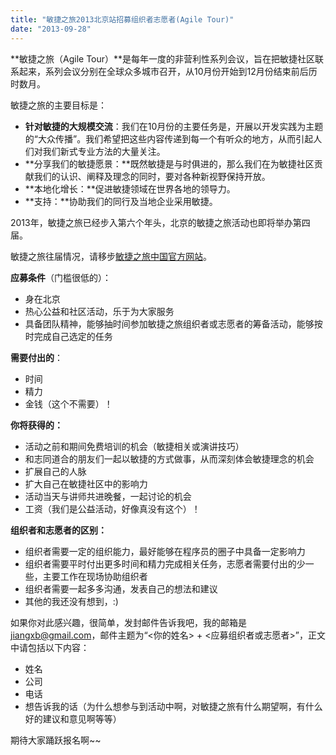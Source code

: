 ```yaml
---
title: "敏捷之旅2013北京站招募组织者志愿者(Agile Tour)"
date: "2013-09-28"
---
```


**敏捷之旅（Agile Tour）**是每年一度的非营利性系列会议，旨在把敏捷社区联系起来，系列会议分别在全球众多城市召开，从10月份开始到12月份结束前后历时数月。

敏捷之旅的主要目标是：

- **针对敏捷的大规模交流**：我们在10月份的主要任务是，开展以开发实践为主题的“大众传播”。我们希望把这些内容传递到每一个有听众的地方，从而引起人们对我们新式专业方法的大量关注。
- **分享我们的敏捷愿景：**既然敏捷是与时俱进的，那么我们在为敏捷社区贡献我们的认识、阐释及理念的同时，要对各种新视野保持开放。
- **本地化增长：**促进敏捷领域在世界各地的领导力。
- **支持：**协助我们的同行及当地企业采用敏捷。

2013年，敏捷之旅已经步入第六个年头，北京的敏捷之旅活动也即将举办第四届。

敏捷之旅往届情况，请移步[敏捷之旅中国官方网站](http://agiletour.cn/)。

**应募条件**（门槛很低的）：

- 身在北京
- 热心公益和社区活动，乐于为大家服务
- 具备团队精神，能够抽时间参加敏捷之旅组织者或志愿者的筹备活动，能够按时完成自己选定的任务

**需要付出的**：

- 时间
- 精力
- 金钱（这个不需要）！

**你将获得的：**

- 活动之前和期间免费培训的机会（敏捷相关或演讲技巧）
- 和志同道合的朋友们一起以敏捷的方式做事，从而深刻体会敏捷理念的机会
- 扩展自己的人脉
- 扩大自己在敏捷社区中的影响力
- 活动当天与讲师共进晚餐，一起讨论的机会
- 工资（我们是公益活动，好像真没有这个）！

**组织者和志愿者的区别：**

- 组织者需要一定的组织能力，最好能够在程序员的圈子中具备一定影响力
- 组织者需要平时付出更多时间和精力完成相关任务，志愿者需要付出的少一些，主要工作在现场协助组织者
- 组织者需要一起多多沟通，发表自己的想法和建议
- 其他的我还没有想到，:)

如果你对此感兴趣，很简单，发封邮件告诉我吧，我的邮箱是[j](mailto:houbowei@gmail.com)iangxb@gmail.com，邮件主题为“<你的姓名> + <应募组织者或志愿者>”，正文中请包括以下内容：

- 姓名
- 公司
- 电话
- 想告诉我的话（为什么想参与到活动中啊，对敏捷之旅有什么期望啊，有什么好的建议和意见啊等等）

期待大家踊跃报名啊~~
